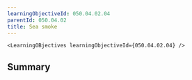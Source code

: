 ```yaml
---
learningObjectiveId: 050.04.02.04
parentId: 050.04.02
title: Sea smoke
---
```


```tsx eval
<LearningOBjectives learningObjectiveId={050.04.02.04} />
```

## Summary
